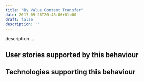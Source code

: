 ```yaml
---
title: "By Value Content Transfer"
date: 2017-09-26T20:48:06+01:00
draft: false
description: ''
---
```


description....

## User stories supported by this behaviour


## Technologies supporting this behaviour

